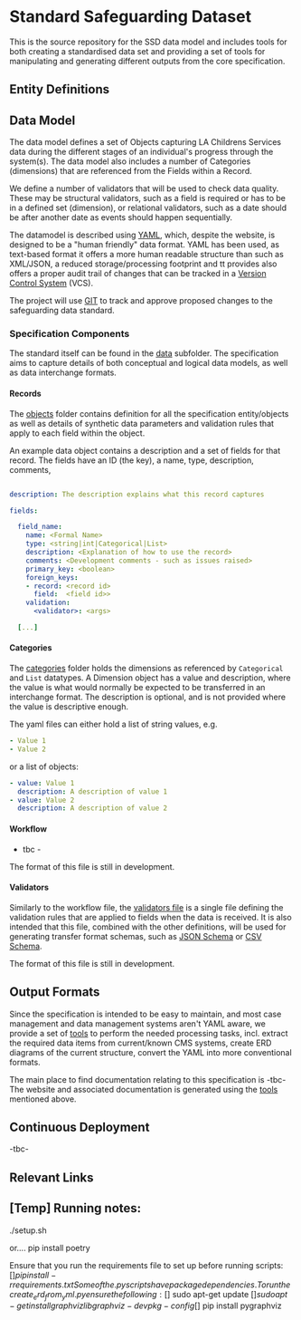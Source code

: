 # Standard Safeguarding Dataset

This is the source repository for the SSD data model and includes tools for both creating a standardised data set and providing a set of tools for manipulating and generating different outputs from the core specification. 

## Entity Definitions



## Data Model

The data model defines a set of Objects capturing LA Childrens Services data during the different stages of an individual's progress
through the system(s). The data model also includes a number of Categories (dimensions) that are referenced from the Fields within a Record.

We define a number of validators that will be used to check data quality. These may be structural validators, such as a field is required or has to be in a defined set (dimension), or relational validators, such as a date should be after another date as events should happen sequentially.

The datamodel is described using [YAML][yaml], which, despite the website, is designed to be a "human friendly" data format. YAML has been used, as text-based format it offers a more human readable structure than such as XML/JSON, a reduced storage/processing footprint and tt provides also offers a proper audit trail of changes that can be tracked in a [Version Control System][vcs] (VCS).

The project will use [GIT][git] to track and approve proposed changes to the safeguarding data standard.

### Specification Components

The standard itself can be found in the [data](./data) subfolder. The specification aims to capture details of both conceptual
and logical data models, as well as data interchange formats.

#### Records

The [objects](./data/objects) folder contains definition for all the specification entity/objects as well as details
of synthetic data parameters and validation rules that apply to each field within the object.

An example data object contains a description and a set of fields for that record. The fields have an ID (the key), a name,
type, description, comments,

```yaml

description: The description explains what this record captures

fields:

  field_name:
    name: <Formal Name>
    type: <string|int|Categorical|List>
    description: <Explanation of how to use the record>
    comments: <Development comments - such as issues raised>
    primary_key: <boolean>
    foreign_keys:
    - record: <record id>
      field:  <field id>>
    validation:
      <validator>: <args>

  [...]

```

#### Categories

The [categories](./data/categories) folder holds the dimensions as referenced by `Categorical` and `List` datatypes.
A Dimension object has a value and description, where the value is what would normally be expected to be transferred
in an interchange format. The description is optional, and is not provided where the value is descriptive enough.

The yaml files can either hold a list of string values, e.g.

```yaml
- Value 1
- Value 2
```
or a list of objects:

```yaml
- value: Value 1
  description: A description of value 1
- value: Value 2
  description: A description of value 2
```

#### Workflow
- tbc - 

The format of this file is still in development.

#### Validators

Similarly to the workflow file, the [validators file](./data/validators.yml) is a single file defining the validation
rules that are applied to fields when the data is received. It is also intended that this file, combined with the other
definitions, will be used for generating transfer format schemas, such as [JSON Schema][jsc] or [CSV Schema][csc].

The format of this file is still in development.

## Output Formats

Since the specification is intended to be easy to maintain, and most case management and data management systems aren't YAML aware, we provide a set of [tools][ssd-tools] to perform the needed processing tasks, incl. extract the required data items from current/known CMS systems, create ERD diagrams of the current structure, convert the YAML into more conventional formats.

The main place to find documentation relating to this specification is
-tbc- The website and associated documentation is generated using the [tools][ssd-tools] mentioned above.

## Continuous Deployment

-tbc-

## Relevant Links
[ssd-spec]: https://github.com/data-to-insight/ssd-data-model
[ssd-tools]: https://github.com/data-to-insight/ssd-data-model-tools

[yaml]: https://yaml.org/
[vcs]: https://en.wikipedia.org/wiki/Version_control
[git]: https://git-scm.com/
[jsc]: https://json-schema.org/
[csc]: https://digital-preservation.github.io/csv-schema/
[ssot]: https://en.wikipedia.org/wiki/Single_source_of_truth
[ghp]: https://pages.github.com/



## [Temp] Running notes:
./setup.sh

or.... 
pip install poetry

Ensure that you run the requirements file to set up before running scripts:
[$] pip install -r requirements.txt
Some of the .py scripts have package dependencies. To run the create_erd_from_yml.py ensure the following:
[$] sudo apt-get update
[$] sudo apt-get install graphviz libgraphviz-dev pkg-config
[$] pip install pygraphviz
